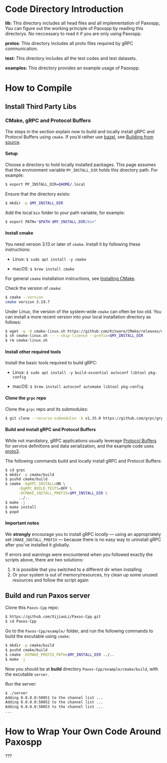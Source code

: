 # Code Directory Introduction

**lib:** This directory includes  all head files and all implementation of Paxospp, You can figure out the working principle of Paoxspp by reading this directorys. No neccessary to read it if you are only using Paxospp.

**protos**: This directory includes all proto files required by gRPC communication.

**test:** This directory includes all the test codes and test datasets.

**examples:** This directory provides an example usage of Paoxspp.

# How to Compile

## Install Third Party Libs
### CMake, gRPC and Protocol Buffers

The steps in the section explain now to build and locally install gRPC and Protocol Buffers using `cmake`. If you’d rather use [bazel](https://www.bazel.build/), see [Building from source](https://github.com/grpc/grpc/blob/master/BUILDING.md#build-from-source).

#### Setup

Choose a directory to hold locally installed packages. This page assumes that the environment variable `MY_INSTALL_DIR` holds this directory path. For example:

```sh
$ export MY_INSTALL_DIR=$HOME/.local
```

Ensure that the directory exists:

```sh
$ mkdir -p $MY_INSTALL_DIR
```

Add the local `bin` folder to your path variable, for example:

```sh
$ export PATH="$PATH:$MY_INSTALL_DIR/bin"
```

#### Install cmake

You need version 3.13 or later of `cmake`. Install it by following these instructions:

- Linux: `$ sudo apt install -y cmake`

- macOS: `$ brew install cmake`


For general `cmake` installation instructions, see [Installing CMake](https://cmake.org/install).

Check the version of `cmake`:

```sh
$ cmake --version
cmake version 3.19.7
```

Under Linux, the version of the system-wide `cmake` can often be too old. You can install a more recent version into your local installation directory as follows:

```sh
$ wget -q -O cmake-linux.sh https://github.com/Kitware/CMake/releases/download/v3.19.6/cmake-3.19.6-Linux-x86_64.sh
$ sh cmake-linux.sh -- --skip-license --prefix=$MY_INSTALL_DIR
$ rm cmake-linux.sh
```

#### Install other required tools

Install the basic tools required to build gRPC:

- Linux: `$ sudo apt install -y build-essential autoconf libtool pkg-config`

- macOS: `$ brew install autoconf automake libtool pkg-config`

#### Clone the `grpc` repo

Clone the `grpc` repo and its submodules:

```sh
$ git clone --recurse-submodules -b v1.35.0 https://github.com/grpc/grpc
```

#### Build and install gRPC and Protocol Buffers

While not mandatory, gRPC applications usually leverage [Protocol Buffers](https://developers.google.com/protocol-buffers) for service definitions and data serialization, and the example code uses [proto3](https://developers.google.com/protocol-buffers/docs/proto3).

The following commands build and locally install gRPC and Protocol Buffers:

```sh
$ cd grpc
$ mkdir -p cmake/build
$ pushd cmake/build
$ cmake -DgRPC_INSTALL=ON \
      -DgRPC_BUILD_TESTS=OFF \
      -DCMAKE_INSTALL_PREFIX=$MY_INSTALL_DIR \
      ../..
$ make -j
$ make install
$ popd
```

#### Important notes

We **strongly** encourage you to install gRPC *locally* — using an appropriately set `CMAKE_INSTALL_PREFIX` — because there is no easy way to uninstall gRPC after you’ve installed it globally.

If errors and warnings were encountered when you followed exactly the scripts above, there are two solutions:
1. It is possible that you switched to a different dir when installing
2. Or your system is out of memory/resources, try clean up some unused resources and follow the script again

## Build and run Paxos server

Clone this `Paxos-Cpp` repo:

```sh
$ https://github.com/XijiaoLi/Paxos-Cpp.git
$ cd Paxos-Cpp
```

Go to the `Paxos-Cpp/example/` folder, and run the following commands to build the excutable using `cmake`:

```sh
$ mkdir -p cmake/build
$ pushd cmake/build
$ cmake -DCMAKE_PREFIX_PATH=$MY_INSTALL_DIR ../..
$ make -j
```

Now you should be at **build** directory `Paxos-Cpp/example/cmake/build`, with the excutable `server`.

Run the server:

```bash
$ ./server
Adding 0.0.0.0:50051 to the channel list ...
Adding 0.0.0.0:50052 to the channel list ...
Adding 0.0.0.0:50053 to the channel list ...
...
```

# How to Wrap Your Own Code Around Paxospp
???